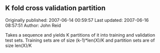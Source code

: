 ## K fold cross validation partition

Originally published: 2007-06-14 00:59:57
Last updated: 2007-06-16 08:57:51
Author: John Reid

Takes a sequence and yields K partitions of it into training and validation test sets. Training sets are of size (k-1)*len(X)/K and partition sets are of size len(X)/K